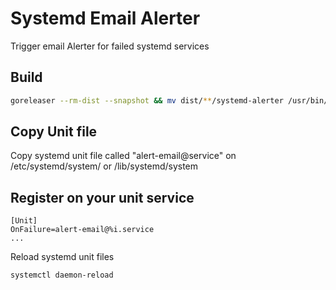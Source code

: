 # Systemd Email Alerter

Trigger email Alerter for failed systemd services

## Build
```sh
goreleaser --rm-dist --snapshot && mv dist/**/systemd-alerter /usr/bin/
```

## Copy Unit file
Copy systemd unit file called "alert-email@service" on /etc/systemd/system/ or /lib/systemd/system

## Register on your unit service
```
[Unit]
OnFailure=alert-email@%i.service
...
```

Reload systemd unit files
```sh 
systemctl daemon-reload
```